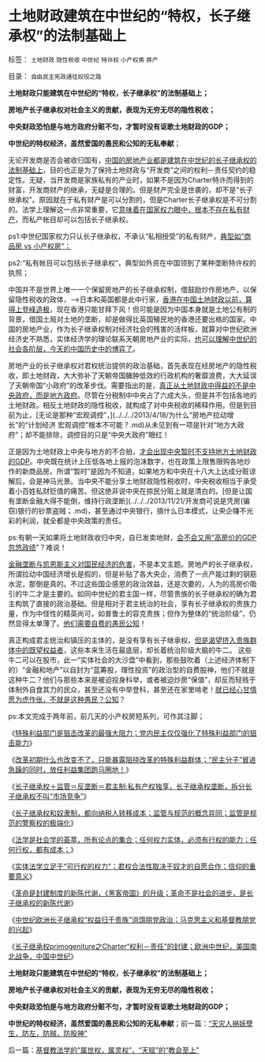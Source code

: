 # 土地财政建筑在中世纪的“特权，长子继承权”的法制基础上

标签： `土地财政` `隐性税收` `中世纪` `特许权` `小产权房` `房产` 

目录： `自由民主宪政通往奴役之路`

**土地财政只能建筑在中世纪的“特权，长子继承权”的法制基础上；**

**房地产长子继承权对社会主义的贡献，表现为无穷无尽的隐性税收；**

**中央财政恐怕是与地方政府分赃不匀，才暂时没有讴歌土地财政的GDP；**

**中世纪的特权经济，虽然爱国的愚民和公知的无私奉献**；

无论开发商是否会被收归国有，[中国的房地产业都是建筑在中世纪的长子继承权的法制基础上](../../../2012/10/10/土地私有化中的长子继承权误区和特色的房地产.md)，目的也正是为了保持土地财政与“开发商”之间的权利－责任契约的稳定性。无疑，当开发商是家族私有的产业时，如果不是因为Charter特许而得到的财富，开发商财产的继承，无疑是合理的。但是财产完全是世袭的，却不是“长子继承权”。原因就在于私有财产是可以分割的，但是Charter长子继承权是不可分割的。法学上理解这一点非常重要，它[意味着在国家权力眼中，根本不存在私有财产](../../../2012/10/2/为什么私权归属的当前有效性原则是私有制的基础？.md)，而私产帐目却可以包括长子继承权。

ps1:中世纪国家权力只认长子继承权，不承认“私相授受”的私有财产，[典型如“商品房 vs
小产权房”；](../../../2013/11/25/小产权房是完整的私有产权,及“特权，物权，财产权，使用权，……”.md)

ps2:“私有帐目可以包括长子继承权”，典型如外资在中国领到了某种垄断特许权的执照；

中国并不是世界上唯一一个保留房地产的长子继承权制，借鼓励炒作房地产，以保留隐性税收的政体，——>日本和英国都是此中行家，[香港在中国土地财政以前，算得上登峰造极](../../../2008/11/28/从房价成本结构看经济危机有多致命.md)，现在香港只能甘拜下风！但可能是因为中国本身就是土地公有制的背景，借国土局对土地的垄断，却是做得比英国殖民地的香港还要出格的国家。中国的房地产业，作为长子继承权制对经济社会的残害的活样板，就算对中世纪欧洲经济史不熟悉，实体经济学的理论联系天朝房地产业的实际，[也可以理解中世纪的社会各阶层，今天的中国历史中的博弈了](../../../2013/12/1/了解中世纪后，理解西方左派复古的社会主义情结.md)。

房地产业的长子继承权对君权统治提供的政治基础，首先表现在经房地产的隐性税收，即土地财政，大大弥补了天朝帝国臃肿低效的行政机构的奢靡浪费，大大延误了天朝帝国“小政府”的改革步伐。需要指出的是，[真正从土地财政中得益的不是中央政府，而是地方政府](../../../2008/7/4/三个坏蛋政策博羿老百姓承受高房价危机全部代价.md)。尽管在分税制中中央占了六成大头，但是并不包括各地的土地财政。相反土地财政的隐性税收，就构成了对中央税收的稀释作用。但是到目前为止，[无论是那种“宏观调控”，](../../../2013/4/18/为什么“房地产拉动增长”的“计划经济 宏观调控”根本不可能？.md)从未见到有一项是针对“地方大政府”；却不能排除，调控目的只是“中央大政府”眼红！

正是因为土地财政上中央与地方的不合拍，[才会出现中央暂时不支持地方土地财政的GDP](../../../2012/2/23/地方政府迷恋香港模式，中央政策倾慕日本模式.md)。中央既在统计上压低各地上报的泡沫数字，也在政策上限售限购各地炒作的新商品房。所谓“暂时”是因为不知道，如果地方和中央在十八大上达成分赃谅解后，会是神马光景。当中央不能分享土地财政隐性税收时，中央税收相当于承受着小百姓私财贬值的痛苦。但这绝非说中央在掠民分赃上就是清白的。[但是让国有垄断金融大得不能倒，维持行政垄断](../../../2013/11/21/开发商可说是凭房(骗 窃)银行的钞票盗贼；.md)，甚至通过中央银行，搞什么日本模式，让央企赚不光彩的利润，就全都是中央政策的责任。

ps:有朝一天如果将土地财政收归中央，自已发卖地财，[会不会又用“高房价的GDP忽悠政绩](../../../2013/11/30/指望通过“强化监管”“反腐败”治标，早已经达到边际；.md)”？难说！

[金融垄断与凯恩斯主义对国民经济的危害](../../../2013/10/16/影子银行不是地下银行，影子银行流入炒房业，高房价呈癌症恶化.md)，不是本文主题。房地产的长子继承权，所谓拉动中国经济增长是假的，但是补贴了各大央企，消费了一点产能过剩的钢筋水泥，那倒是真的。不过这些国企感恩的政治效益，还是次要的，人为的高房价吸引的牛二才是主要的。如同中世纪的君主国一样，尽管贵族的长子继承权的确为君主构筑了直接的政治基础。但是相对于君主统治的社会，享有长子继承权的贵族力量，作为中怪性的精英尚可，如普鲁士的容克贵族；但作为整体的“统治阶级”，仍然显得太单薄了。[他们需要自费的愚民公知](../../../2013/8/5/一把手的中庸，中国文人，长着统治者大脑的公知.md)！

真正构成君主统治和镇压的主体的，是没有享有长子继承权，[但是渴望挤入贵族群体中的既望权益者](../../../2013/5/29/革命是特权阶层中的弱势群体，侵蚀贱民的“边际推进”.md)，这些本来生活在最底层，却长着统治阶级大脑的牛二。
这些牛二可以在股市，此一“实体社会的大沙盘”中看到，那些鼓吹着（上述经济体制下的）“金融和地产”以自封为“蓝筹股，理性投资”的政治型的自费股神，他们不就是这种牛二？他们与那些本来是被迫投身科举，或者被迫炒房“保值”，却反而轻贱于体制外自食其力的民众，甚至还没有中举登科，甚至还在家里啃老！[就已经心甘情愿为虎作伥，不就是这种愚民？公知](../../../2012/6/7/革命是不可能的，也是不必要的；.md)？

ps:本文完成于两年前，前几天的小产权房短系列，可作其注脚；



《[特殊利益部门是狙击改革的最强大阻力；党内民主仅仅强化了特殊利益部门的狙击能力](../../../2012/10/17/特殊利益部门是狙击改革的最强大阻力.md)》

《[改革初期什么也改变不了，只能暴露阻挠改革的特殊利益群体；“民主分子”冒进急躁的同时，放任利益集团跑马圈地！](../../../2012/10/17/除了暴露特殊利益集团，改革初期什么也改变不了.md)》

《[长子继承权＋监管＝反垄断＝君主制;私有产权独享，长子继承权垄断，拆分长子继承权不叫“市场竞争”](../../../2012/10/18/长子继承权＋监管＝反垄断＝君主制;.md)》

《[长子继承权和奴隶制，都向纳税人转移成本；监管与规范的概念异同；监管是规范的警察权的极端化](../../../2012/10/18/监管与规范的概念异同；&nbsp;监管是规范的警察权的极端化；.md)》

《[法学是社会学的荟萃，所有论点的集合；任何权力实体，必须有行权的能力；任何行权，都有成本；](../../../2012/10/19/法学是社会学的荟萃，所有论点的集合.md)》

《[实体法学立足于“可行权的权力”；君权合法性取决于奴才的自愿合作；信仰的重要意义](../../../2012/10/19/君权合法性取决于奴才的自愿合作；信仰的重要意义.md)》

《[革命是封建制度的新陈代谢，《黑客帝国》的升级；革命不是社会的进步，是长子继承权的新陈代谢](../../../2012/10/19/革命是封建制度的新陈代谢，《黑客帝国》“升级”的启示.md)》

《[中世纪欧洲长子继承权“权益归于贵族”消饵朋党政治；马克思主义和基督教朋党的兴起](../../../2013/3/2/中世纪权贵也消除了朋党，基督教世界新兴的东林党.md)》

《[长子继承权primogeniture之Charter“权利－责任”的封建；欧洲中世纪，美国南北战争，中国中世纪](../../../2013/12/5/“长子继承权，特许权”的封建及中国农村和南北战争.md)》

**土地财政只能建筑在中世纪的“特权，长子继承权”的法制基础上；**

**房地产长子继承权对社会主义的贡献，表现为无穷无尽的隐性税收；**

**中央财政恐怕是与地方政府分赃不匀，才暂时没有讴歌土地财政的GDP；**

**中世纪的特权经济，虽然爱国的愚民和公知的无私奉献**；前一篇：[“天灾人祸妖孽生，防左，防贼，防股神”](../../../2013/12/5/“天灾人祸妖孽生，防左，防贼，防股神”.md)

后一篇：[基督教法学的“属世权，属灵权”，“天赋”的“教会至上”](../../../2013/12/6/基督教法学的“属世权，属灵权”，“天赋”的“教会至上”.md)